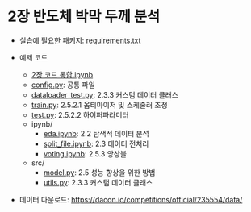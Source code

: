 # 2장 반도체 박막 두께 분석

* 실습에 필요한 패키지: [requirements.txt](requirements.txt)
* 예제 코드
  - [2장 코드 통합.ipynb](https://github.com/wikibook/dacon/blob/master/ch02/2%EC%9E%A5%20%EC%BD%94%EB%93%9C%20%ED%86%B5%ED%95%A9.ipynb)
  - [config.py](config.py): 공통 파일
  - [dataloader_test.py](dataloader_test.py): 2.3.3 커스텀 데이터 클래스
  - [train.py](train.py): 2.5.2.1 옵티마이저 및 스케줄러 조정
  - [test.py](test.py): 2.5.2.2 하이퍼파라미터
  - ipynb/
    - [eda.ipynb](ipynb/eda.ipynb): 2.2 탐색적 데이터 분석
    - [split_file.ipynb](ipynb/split_file.ipynb): 2.3 데이터 전처리
    - [voting.ipynb](ipynb/voting.ipynb): 2.5.3 앙상블
  + src/
    - [model.py](src/model.py): 2.5 성능 향상을 위한 방법
    - [utils.py](src/utils.py): 2.3.3 커스텀 데이터 클래스
  
* 데이터 다운로드: https://dacon.io/competitions/official/235554/data/
